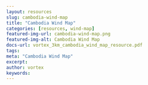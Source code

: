 ```yaml
---
layout: resources
slug: cambodia-wind-map
title: "Cambodia Wind Map"
categories: [resources, wind-map]
featured-img-url: cambodia-wind-map.png
featured-img-alt: Cambodia Wind Map
docs-url: vortex_3km_cambodia_wind_map_resource.pdf
tags:
meta: "Cambodia Wind Map"
excerpt: 
author: vortex
keywords: 
---
```

